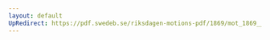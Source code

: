 ```yaml
---
layout: default
UpRedirect: https://pdf.swedeb.se/riksdagen-motions-pdf/1869/mot_1869__ak__00338.pdf
---
```

